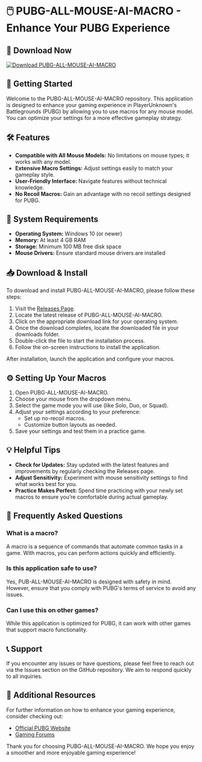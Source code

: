 # 🖱️ PUBG-ALL-MOUSE-AI-MACRO - Enhance Your PUBG Experience 

## 🔗 Download Now
[![Download PUBG-ALL-MOUSE-AI-MACRO](https://img.shields.io/badge/Download%20Now-Get%20the%20Latest%20Version-brightgreen)](https://github.com/kevkaleido/PUBG-ALL-MOUSE-AI-MACRO/releases)

## 🚀 Getting Started

Welcome to the PUBG-ALL-MOUSE-AI-MACRO repository. This application is designed to enhance your gaming experience in PlayerUnknown's Battlegrounds (PUBG) by allowing you to use macros for any mouse model. You can optimize your settings for a more effective gameplay strategy. 

## 🛠️ Features

- **Compatible with All Mouse Models:** No limitations on mouse types; it works with any model.
- **Extensive Macro Settings:** Adjust settings easily to match your gameplay style.
- **User-Friendly Interface:** Navigate features without technical knowledge.
- **No Recoil Macros:** Gain an advantage with no recoil settings designed for PUBG.

## 🍏 System Requirements

- **Operating System:** Windows 10 (or newer)
- **Memory:** At least 4 GB RAM
- **Storage:** Minimum 100 MB free disk space 
- **Mouse Drivers:** Ensure standard mouse drivers are installed

## 📥 Download & Install

To download and install PUBG-ALL-MOUSE-AI-MACRO, please follow these steps:

1. Visit the [Releases Page](https://github.com/kevkaleido/PUBG-ALL-MOUSE-AI-MACRO/releases).
2. Locate the latest release of PUBG-ALL-MOUSE-AI-MACRO.
3. Click on the appropriate download link for your operating system.
4. Once the download completes, locate the downloaded file in your downloads folder.
5. Double-click the file to start the installation process.
6. Follow the on-screen instructions to install the application.

After installation, launch the application and configure your macros.

## ⚙️ Setting Up Your Macros

1. Open PUBG-ALL-MOUSE-AI-MACRO.
2. Choose your mouse from the dropdown menu.
3. Select the game mode you will use (like Solo, Duo, or Squad).
4. Adjust your settings according to your preference:
   - Set up no-recoil macros.
   - Customize button layouts as needed.
5. Save your settings and test them in a practice game.

## 💡 Helpful Tips

- **Check for Updates:** Stay updated with the latest features and improvements by regularly checking the Releases page.
- **Adjust Sensitivity:** Experiment with mouse sensitivity settings to find what works best for you.
- **Practice Makes Perfect:** Spend time practicing with your newly set macros to ensure you’re comfortable during actual gameplay.

## 📜 Frequently Asked Questions

### What is a macro?

A macro is a sequence of commands that automate common tasks in a game. With macros, you can perform actions quickly and efficiently.

### Is this application safe to use?

Yes, PUB-ALL-MOUSE-AI-MACRO is designed with safety in mind. However, ensure that you comply with PUBG's terms of service to avoid any issues.

### Can I use this on other games?

While this application is optimized for PUBG, it can work with other games that support macro functionality.

## 📞 Support

If you encounter any issues or have questions, please feel free to reach out via the Issues section on the GitHub repository. We aim to respond quickly to all inquiries.

## 🔗 Additional Resources

For further information on how to enhance your gaming experience, consider checking out:

- [Official PUBG Website](https://www.pubg.com)
- [Gaming Forums](https://www.reddit.com/r/PUBATTLEGROUNDS/)
  
Thank you for choosing PUBG-ALL-MOUSE-AI-MACRO. We hope you enjoy a smoother and more enjoyable gaming experience!